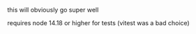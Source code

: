 this will obviously go super well

requires node 14.18 or higher for tests (vitest was a bad choice)
